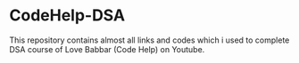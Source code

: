 # CodeHelp-DSA
This repository contains almost all links and codes which i used to complete DSA course of Love Babbar (Code Help) on Youtube.

